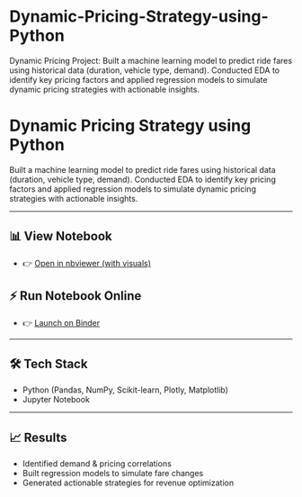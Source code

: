 # Dynamic-Pricing-Strategy-using-Python
Dynamic Pricing Project: Built a machine learning model to predict ride fares using historical data (duration, vehicle type, demand). Conducted EDA to identify key pricing factors and applied regression models to simulate dynamic pricing strategies with actionable insights.
# Dynamic Pricing Strategy using Python

Built a machine learning model to predict ride fares using historical data (duration, vehicle type, demand). Conducted EDA to identify key pricing factors and applied regression models to simulate dynamic pricing strategies with actionable insights.

---

## 📊 View Notebook
- 👉 [Open in nbviewer (with visuals)](https://nbviewer.org/github/suyashwagh1/Dynamic-Pricing-Strategy-using-Python/blob/main/DynamicPricing.ipynb)

## ⚡ Run Notebook Online
- 👉 [Launch on Binder](https://mybinder.org/v2/gh/suyashwagh1/Dynamic-Pricing-Strategy-using-Python/HEAD)

---

## 🛠 Tech Stack
- Python (Pandas, NumPy, Scikit-learn, Plotly, Matplotlib)
- Jupyter Notebook

---

## 📈 Results
- Identified demand & pricing correlations
- Built regression models to simulate fare changes
- Generated actionable strategies for revenue optimization
